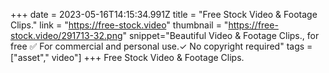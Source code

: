 +++
date = 2023-05-16T14:15:34.991Z
title = "Free Stock Video & Footage Clips."
link = "https://free-stock.video"
thumbnail = "https://free-stock.video/291713-32.png"
snippet="Beautiful Video & Footage Clips., for free ✅ For commercial and personal use.✓ No copyright required"
tags = ["asset"," video"]
+++
Free Stock Video & Footage Clips.
